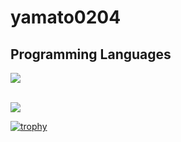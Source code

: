 # yamato0204

## Programming Languages

<img src="https://skillicons.dev/icons?i=go,react,graphql,typescript,python,php," /> <br /><br />

![](https://github-readme-stats.vercel.app/api/top-langs?username=yamato0204)

[![trophy](https://github-profile-trophy.vercel.app/?username=yamato0204)](https://github.com/yamato0204/github-profile-trophy)

